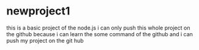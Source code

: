﻿# newproject1
this is a basic project of the node.js i can only push this whole project on the github because i can learn the some command of the github and i can  push my project on the git hub
